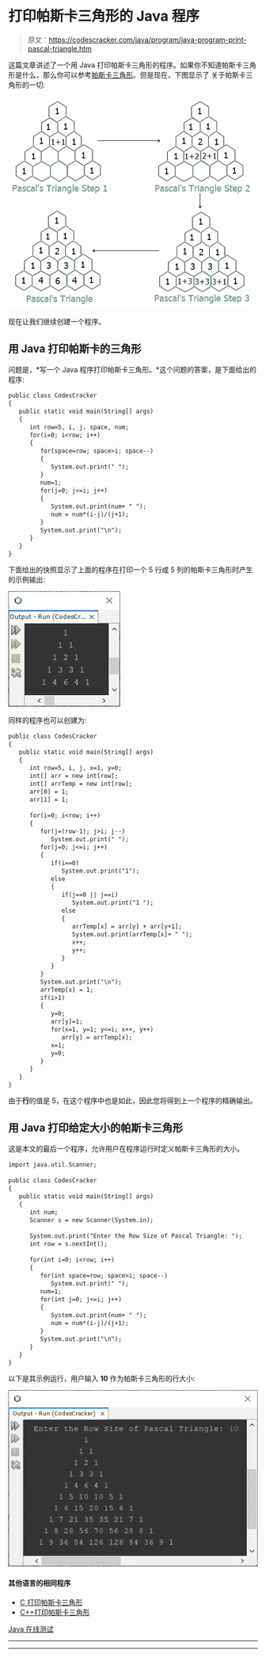 # 打印帕斯卡三角形的 Java 程序

> 原文：<https://codescracker.com/java/program/java-program-print-pascal-triangle.htm>

这篇文章讲述了一个用 Java 打印帕斯卡三角形的程序。如果你不知道帕斯卡三角形是什么，那么你可以参考[帕斯卡三角形](/nonprog/pascal-triangle.htm)。但是现在，下图显示了 关于帕斯卡三角形的一切:

![pascal triangle java](img/f374a65820cd473efa32b39d7d6cc320.png)

现在让我们继续创建一个程序。

## 用 Java 打印帕斯卡的三角形

问题是，*写一个 Java 程序打印帕斯卡三角形。*这个问题的答案，是下面给出的程序:

```
public class CodesCracker
{
   public static void main(String[] args)
   {
      int row=5, i, j, space, num;
      for(i=0; i<row; i++)
      {
         for(space=row; space>i; space--)
         {
            System.out.print(" ");
         }
         num=1;
         for(j=0; j<=i; j++)
         {
            System.out.print(num+ " ");
            num = num*(i-j)/(j+1);
         }
         System.out.print("\n");
      }
   }
}
```

下面给出的快照显示了上面的程序在打印一个 5 行或 5 列的帕斯卡三角形时产生的示例输出:

![Java Program print pascal triangle](img/fd435ebf3ec034290ae60e10f5eb3e42.png)

同样的程序也可以创建为:

```
public class CodesCracker
{
   public static void main(String[] args)
   {
      int row=5, i, j, x=1, y=0;
      int[] arr = new int[row];
      int[] arrTemp = new int[row];
      arr[0] = 1;
      arr[1] = 1;

      for(i=0; i<row; i++)
      {
         for(j=(row-1); j>i; j--)
            System.out.print(" ");
         for(j=0; j<=i; j++)
         {
            if(i==0)
               System.out.print("1");
            else
            {
               if(j==0 || j==i)
                  System.out.print("1 ");
               else
               {
                  arrTemp[x] = arr[y] + arr[y+1];
                  System.out.print(arrTemp[x]+ " ");
                  x++;
                  y++;
               }
            }
         }
         System.out.print("\n");
         arrTemp[x] = 1;
         if(i>1)
         {
            y=0;
            arr[y]=1;
            for(x=1, y=1; y<=i; x++, y++)
               arr[y] = arrTemp[x];
            x=1;
            y=0;
         }
      }
   }
}
```

由于**行**的值是 5，在这个程序中也是如此，因此您将得到上一个程序的精确输出。

## 用 Java 打印给定大小的帕斯卡三角形

这是本文的最后一个程序，允许用户在程序运行时定义帕斯卡三角形的大小。

```
import java.util.Scanner;

public class CodesCracker
{
   public static void main(String[] args)
   {
      int num;
      Scanner s = new Scanner(System.in);

      System.out.print("Enter the Row Size of Pascal Triangle: ");
      int row = s.nextInt();

      for(int i=0; i<row; i++)
      {
         for(int space=row; space>i; space--)
            System.out.print(" ");
         num=1;
         for(int j=0; j<=i; j++)
         {
            System.out.print(num+ " ");
            num = num*(i-j)/(j+1);
         }
         System.out.print("\n");
      }
   }
}
```

以下是其示例运行，用户输入 **10** 作为帕斯卡三角形的行大小:

![java print pascal triangle](img/a5a86a3d7d7f8fcebc96295c1a5fc5cc.png)

#### 其他语言的相同程序

*   [C 打印帕斯卡三角形](/c/program/c-program-print-pascal-triangle.htm)
*   [C++打印帕斯卡三角形](/cpp/program/cpp-program-print-pascal-triangle.htm)

[Java 在线测试](/exam/showtest.php?subid=1)

* * *

* * *